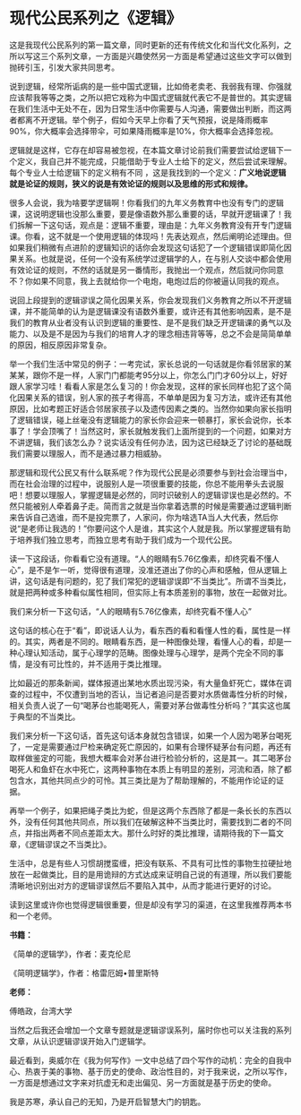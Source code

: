 # 现代公民系列之《逻辑》

<aside>
这是我现代公民系列的第一篇文章，同时更新的还有传统文化和当代文化系列，之所以写这三个系列文章，一方面是兴趣使然另一方面是希望通过这些文字可以做到抛砖引玉，引发大家共同思考。

说到逻辑，经常所诟病的是一些中国式逻辑，比如倚老卖老、我弱我有理、你强就应该帮我等等之类，之所以把它戏称为中国式逻辑就代表它不是普世的。其实逻辑在我们生活中无处不在，因为日常生活中你需要与人沟通，需要做出判断，而这两者都离不开逻辑。举个例子，假如今天早上你看了天气预报，说是降雨概率90%，你大概率会选择带伞，可如果降雨概率是10%，你大概率会选择忽视。

逻辑就是这样，它存在却容易被忽视，在本篇文章讨论前我们需要尝试给逻辑下一个定义，我自己并不能完成，只能借助于专业人士给下的定义，然后尝试来理解。每个专业人士给逻辑下的定义稍有不同 ，这是我找到的一个定义：**广义地说逻辑就是论证的规则，狭义的说是有效论证的规则以及思维的形式和规律。**

很多人会说，我为啥要学逻辑啊！你看我们的九年义务教育中也没有专门的逻辑课，这说明逻辑也没那么重要，要是像语数外那么重要的话，早就开逻辑课了！我们拆解一下这句话，观点是：逻辑不重要，理由是：九年义务教育没有开专门逻辑课。你看，这不就是一个使用逻辑的体现吗！先表达观点，然后阐明论述理由。但如果我们稍微有点进阶的逻辑知识的话你会发现这句话犯了一个逻辑错误即简化因果关系。也就是说，任何一个没有系统学过逻辑学的人，在与别人交谈中都会使用有效论证的规则，不然的话就是另一番情形，我抛出一个观点，然后就问你同意不？你如果不同意，我上去就给你一个电炮，电炮过后的你被逼认同我的观点。

说回上段提到的逻辑谬误之简化因果关系，你会发现我们义务教育之所以不开逻辑课，并不能简单的认为是逻辑课没有语数外重要，或许还有其他影响因素，是不是我们的教育从业者没有认识到逻辑的重要性、是不是我们缺乏开逻辑课的勇气以及能力、以及是不是因为与我们的培育人才的理念相违背等等，总之不会是简简单单的原因，相反原因非常复杂。

举一个我们生活中常见的例子：一考完试，家长总说的一句话就是你看邻居家的某某某，跟你不是一样，人家门门都能考95分以上，你怎么门门才60分以上，好好跟人家学习哇！看看人家是怎么复习的！你会发现，这样的家长同样也犯了这个简化因果关系的错误，别人家的孩子考得高，不单单是因为复习方法，或许还有其他原因，比如考题正好适合邻居家孩子以及遗传因素之类的。当然你如果向家长指明了逻辑错误，碰上丝毫没有逻辑能力的家长你会迎来一顿暴打，家长会说你，长本事了！学会顶嘴了！当然这时，家长就触发我们上面所提到的一个问题，如果对方不讲逻辑，我们该怎么办？说实话没有任何办法，因为这已经缺乏了讨论的基础既我们需要以理服人，而不是通过暴力相威胁。

那逻辑和现代公民又有什么联系呢？作为现代公民是必须要参与到社会治理当中，而在社会治理的过程中，说服别人是一项很重要的技能，你总不能用拳头去说服吧！想要以理服人，掌握逻辑是必然的，同时识破别人的逻辑谬误也是必然的。不然只能被别人牵着鼻子走。简而言之就是当你拿着选票的时候是需要通过逻辑判断来告诉自己选谁，而不是投完票了，人家问，你为啥选TA当人大代表，然后你说“是老师让我选的！”你要问这个人是谁，其实这个人就是我。所以掌握逻辑有助于培养我们独立思考，而独立思考有助于我们成为一个现代公民。

读一下这段话，你看看它没有道理。“人的眼睛有5.76亿像素，却终究看不懂人心”，是不是乍一听，觉得很有道理，没准还道出了你的心声和感触，但从逻辑上讲，这句话是有问题的，犯了我们常犯的逻辑谬误即“不当类比”。所谓不当类比，就是把两种或多种看似属性相同，但实际上有本质差别的事物，放在一起做对比。

我们来分析一下这句话，“人的眼睛有5.76亿像素，却终究看不懂人心”

这句话的核心在于“看”，即说话人认为，看东西的看和看懂人性的看，属性是一样的。其实，两者是不同的。眼睛看东西，是一种图像处理，看懂人心的看，却是一种心理认知活动，属于心理学的范畴。图像处理与心理学，是两个完全不同的事情，是没有可比性的，并不适用于类比推理。

比如最近的那条新闻，媒体报道出某地水质出现污染，有大量鱼虾死亡，媒体在调查的过程中，不仅遭到当地的否认，当记者追问是否要对水质做毒性分析的时候，相关负责人说了一句“喝茅台也能喝死人，需要对茅台做毒性分析吗？”其实这也属于典型的不当类比。

我们来分析一下这句话，首先这句话本身就包含错误，如果一个人因为喝茅台喝死了，一定是需要通过尸检来确定死亡原因的，如果有合理怀疑茅台有问题，再还有取样做鉴定的可能，我想大概率会对茅台进行检验分析的，这是其一。其二喝茅台喝死人和鱼虾在水中死亡，这两种事物在本质上有明显的差别，河流和酒，除了都包含水，其他共同点少的可怜。其三类比是为了帮助理解的，不能用作论证的证据。

再举一个例子，如果把绳子类比为蛇，但是这两个东西除了都是一条长长的东西以外，没有任何其他共同点，所以我们在破解这种不当类比时，需要找到二者的不同点，并指出两者不同点差距太大。那什么时好的类比推理，请期待我的下一篇文章，《逻辑谬误之不当类比》。

生活中，总是有些人习惯胡搅蛮缠，把没有联系、不具有可比性的事物生拉硬扯地放在一起做类比，目的是用诡辩的方式达成来证明自己说的有道理，所以我们要能清晰地识别出对方的逻辑谬误然后不要陷入其中，从而才能进行更好的讨论。

读到这里或许你也觉得逻辑很重要，但是却没有学习的渠道，在这里我推荐两本书和一个老师。

**书籍：**

《简单的逻辑学》，作者：麦克伦尼

《简明逻辑学》，作者：格雷厄姆•普里斯特

**老师：**

傅皓政，台湾大学

当然之后我还会增加一个文章专题就是逻辑谬误系列，届时你也可以关注我的系列文章，从认识逻辑谬误开始入门逻辑学。

最近看到，奥威尔在《我为何写作》一文中总结了四个写作的动机：完全的自我中心、热衷于美的事物、基于历史的使命、政治性目的，对于我来说，之所以写作，一方面是想通过文字来对抗虚无和走出偏见、另一方面就是基于历史的使命。

我是苏寒，承认自己的无知，乃是开启智慧大门的钥匙。

